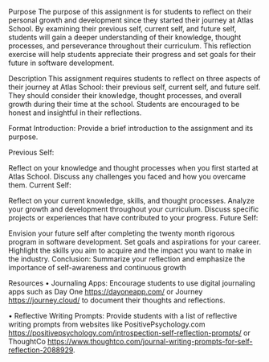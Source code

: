 Purpose
The purpose of this assignment is for students to reflect on their personal growth and development since they started their journey at Atlas School. By examining their previous self, current self, and future self, students will gain a deeper understanding of their knowledge, thought processes, and perseverance throughout their curriculum. This reflection exercise will help students appreciate their progress and set goals for their future in software development.

Description
This assignment requires students to reflect on three aspects of their journey at Atlas School: their previous self, current self, and future self. They should consider their knowledge, thought processes, and overall growth during their time at the school. Students are encouraged to be honest and insightful in their reflections.

Format
Introduction: Provide a brief introduction to the assignment and its purpose.

Previous Self:

Reflect on your knowledge and thought processes when you first started at Atlas School.
Discuss any challenges you faced and how you overcame them.
Current Self:

Reflect on your current knowledge, skills, and thought processes.
Analyze your growth and development throughout your curriculum.
Discuss specific projects or experiences that have contributed to your progress.
Future Self:

Envision your future self after completing the twenty month rigorous program in software development.
Set goals and aspirations for your career.
Highlight the skills you aim to acquire and the impact you want to make in the industry.
Conclusion: Summarize your reflection and emphasize the importance of self-awareness and continuous growth

Resources
• Journaling Apps: Encourage students to use digital journaling apps such as Day One https://dayoneapp.com/ or Journey https://journey.cloud/ to document their thoughts and reflections.

• Reflective Writing Prompts: Provide students with a list of reflective writing prompts from websites like PositivePsychology.com https://positivepsychology.com/introspection-self-reflection-prompts/ or ThoughtCo https://www.thoughtco.com/journal-writing-prompts-for-self-reflection-2088929.
